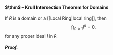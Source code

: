 #### $\thm$ – Krull Intersection Theorem for Domains
If $R$ is a domain or a [[Local Ring|local ring]], then$$\bigcap_{n \geqslant 1} I^n = 0.$$for any proper ideal $I$ in $R$.

##### *Proof.*